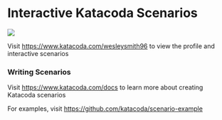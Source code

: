 # Interactive Katacoda Scenarios

[![](http://shields.katacoda.com/katacoda/wesleysmith96/count.svg)](https://www.katacoda.com/wesleysmith96 "Get your profile on Katacoda.com")

Visit https://www.katacoda.com/wesleysmith96 to view the profile and interactive scenarios

### Writing Scenarios
Visit https://www.katacoda.com/docs to learn more about creating Katacoda scenarios

For examples, visit https://github.com/katacoda/scenario-example
